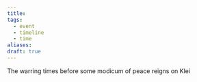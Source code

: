 ```yaml
---
title: 
tags:
  - event
  - timeline
  - time
aliases: 
draft: true
---
```


<div class="ob-timelines"
	data-title="First Light"
	data-start-date="-100000-0-0-00"
	data-end-date="0-0-0-00"
	data-color="orange"
	data-type="background"
	data-path="World Knowledge/Time/Calendar/Calendar"
	>
	The warring times before some modicum of peace reigns on Klei
</div>